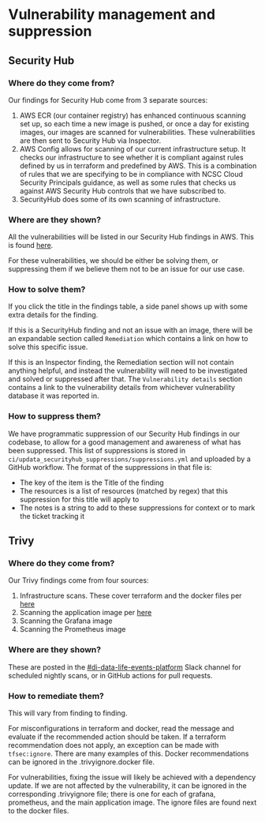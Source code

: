 # Vulnerability management and suppression

## Security Hub

### Where do they come from?

Our findings for Security Hub come from 3 separate sources:

1. AWS ECR (our container registry) has enhanced continuous scanning set up, so each time a new image is pushed, or once
   a day for existing images, our images are scanned for vulnerabilities. These vulnerabilities are then sent to
   Security Hub via Inspector.
2. AWS Config allows for scanning of our current infrastructure setup. It checks our infrastructure to see whether it is
   compliant against rules defined by us in terraform and predefined by AWS. This is a combination of rules that we are
   specifying to be in compliance with NCSC Cloud Security Principals guidance, as well as some rules that checks us
   against AWS Security Hub controls that we have subscribed to.
3. SecurityHub does some of its own scanning of infrastructure.

### Where are they shown?

All the vulnerabilities will be listed in our Security Hub findings in AWS. This is
found [here](https://eu-west-2.console.aws.amazon.com/securityhub/home?region=eu-west-2#/findings?search=Region%3Deu-west-2%26WorkflowStatus%3D%255Coperator%255C%253AEQUALS%255C%253ANEW%26WorkflowStatus%3D%255Coperator%255C%253AEQUALS%255C%253ANOTIFIED%26RecordState%3D%255Coperator%255C%253AEQUALS%255C%253AACTIVE).

For these vulnerabilities, we should be either be solving them, or suppressing them if we believe them not to be an
issue for our use case.

### How to solve them?

If you click the title in the findings table, a side panel shows up with some extra details for the finding.

If this is a SecurityHub finding and not an issue with an image, there will be an expandable section
called `Remediation` which contains a link on how to solve this specific issue.

If this is an Inspector finding, the Remediation section will not contain anything helpful, and instead the
vulnerability will need to be investigated and solved or suppressed after that. The `Vulnerability details` section
contains a link to the vulnerability details from whichever vulnerability database it was reported in.

### How to suppress them?

We have programmatic suppression of our Security Hub findings in our codebase, to allow for a good management and
awareness of what has been suppressed. This list of suppressions is stored
in `ci/updata_securityhub_suppressions/suppressions.yml` and uploaded by a GitHub workflow. The format of the
suppressions in that file is:

- The key of the item is the Title of the finding
- The resources is a list of resources (matched by regex) that this suppression for this title will apply to
- The notes is a string to add to these suppressions for context or to mark the ticket tracking it

## Trivy

### Where do they come from?

Our Trivy findings come from four sources:

1. Infrastructure scans. These cover terraform and the docker files
   per [here](https://aquasecurity.github.io/trivy/v0.41/docs/scanner/misconfiguration/)
2. Scanning the application image per [here](https://aquasecurity.github.io/trivy/v0.41/docs/scanner/vulnerability/)
3. Scanning the Grafana image
4. Scanning the Prometheus image

### Where are they shown?

These are posted in the [#di-data-life-events-platform](https://gds.slack.com/archives/C0495QS3LCT) Slack channel for scheduled nightly scans, or in GitHub actions for pull requests.

### How to remediate them?

This will vary from finding to finding.

For misconfigurations in terraform and docker, read the message and evaluate if the recommended action should be taken.
If a terraform recommendation does not apply, an exception can be made with `tfsec:ignore`. There are many examples of
this.
Docker recommendations can be ignored in the .trivyignore.docker file.

For vulnerabilities, fixing the issue will likely be achieved with a dependency update. If we are not affected by the
vulnerability, it can be ignored in the corresponding .trivyignore file; there is one for each of grafana,
prometheus, and the main application image. The ignore files are found next to the docker files.
